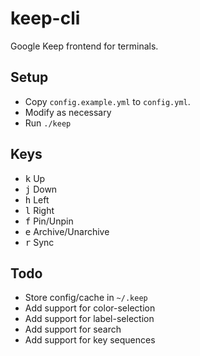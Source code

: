 keep-cli
========

Google Keep frontend for terminals.

Setup
-----

- Copy `config.example.yml` to `config.yml`.
- Modify as necessary
- Run `./keep`

Keys
----

- <kbd>k</kbd> Up
- <kbd>j</kbd> Down
- <kbd>h</kbd> Left
- <kbd>l</kbd> Right
- <kbd>f</kbd> Pin/Unpin
- <kbd>e</kbd> Archive/Unarchive
- <kbd>r</kbd> Sync

Todo
----

- Store config/cache in `~/.keep`
- Add support for color-selection
- Add support for label-selection
- Add support for search
- Add support for key sequences
